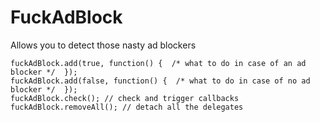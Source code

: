 FuckAdBlock
===========

Allows you to detect those nasty ad blockers

```
fuckAdBlock.add(true, function() {  /* what to do in case of an ad blocker */  });
fuckAdBlock.add(false, function() {  /* what to do in case of no ad blocker */  });
fuckAdBlock.check(); // check and trigger callbacks
fuckAdBlock.removeAll(); // detach all the delegates 
```
